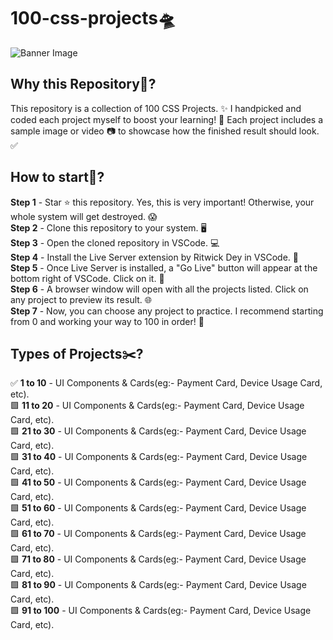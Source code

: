 # 100-css-projects🛸

<!-- Image Credit to Halo Labs from Dribbble -->
![Banner Image](https://cdn.dribbble.com/userupload/16744137/file/original-ddf6650ad6b5c360f3eb7678178b614c.png?resize=1024x768)


## Why this Repository🤔?
This repository is a collection of 100 CSS Projects. ✨ I handpicked and coded each project myself to boost your learning! 🚀 Each project includes a sample image or video 📷 to showcase how the finished result should look. ✅

## How to start🤔?
**Step 1** - Star ⭐ this repository. Yes, this is very important! Otherwise, your whole system will get destroyed. 😱 <br />
**Step 2** - Clone this repository to your system. 🖥️<br />
**Step 3** - Open the cloned repository in VSCode. 💻<br />
**Step 4** - Install the Live Server extension by Ritwick Dey in VSCode. 🔧<br />
**Step 5** - Once Live Server is installed, a "Go Live" button will appear at the bottom right of VSCode. Click on it. 🎯<br />
**Step 6** - A browser window will open with all the projects listed. Click on any project to preview its result. 🌐<br />
**Step 7** - Now, you can choose any project to practice. I recommend starting from 0 and working your way to 100 in order! 🔢<br />

## Types of Projects✂️?
✅ **1 to 10** - UI Components & Cards(eg:- Payment Card, Device Usage Card, etc).<br />
🟩 **11 to 20** - UI Components & Cards(eg:- Payment Card, Device Usage Card, etc).<br />
🟩 **21 to 30** - UI Components & Cards(eg:- Payment Card, Device Usage Card, etc).<br />
🟩 **31 to 40** - UI Components & Cards(eg:- Payment Card, Device Usage Card, etc).<br />
🟩 **41 to 50** - UI Components & Cards(eg:- Payment Card, Device Usage Card, etc).<br />
🟩 **51 to 60** - UI Components & Cards(eg:- Payment Card, Device Usage Card, etc).<br />
🟩 **61 to 70** - UI Components & Cards(eg:- Payment Card, Device Usage Card, etc).<br />
🟩 **71 to 80** - UI Components & Cards(eg:- Payment Card, Device Usage Card, etc).<br />
🟩 **81 to 90** - UI Components & Cards(eg:- Payment Card, Device Usage Card, etc).<br />
🟩 **91 to 100** - UI Components & Cards(eg:- Payment Card, Device Usage Card, etc).<br />
